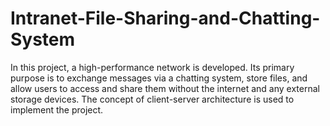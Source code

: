 # Intranet-File-Sharing-and-Chatting-System
In this project, a high-performance network is developed. Its primary purpose is to exchange messages via a chatting system, store files, and allow users to access and share them without the internet and any external storage devices. The concept of client-server architecture is used to implement the project.  
